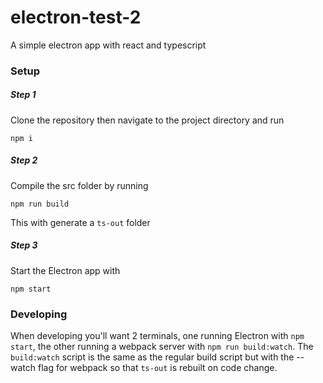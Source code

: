 # electron-test-2

A simple electron app with react and typescript

### Setup

##### Step 1
Clone the repository then navigate to the project directory and run 
```
npm i
```
##### Step 2
Compile the src folder by running 
```
npm run build
```
This with generate a `ts-out` folder
##### Step 3
Start the Electron app with 
```
npm start
```

### Developing
When developing you'll want 2 terminals, one running Electron with `npm start`, the other running a webpack server with `npm run build:watch`. The `build:watch` script is the same as the regular build script but with the --watch flag for webpack so that `ts-out` is rebuilt on code change.

